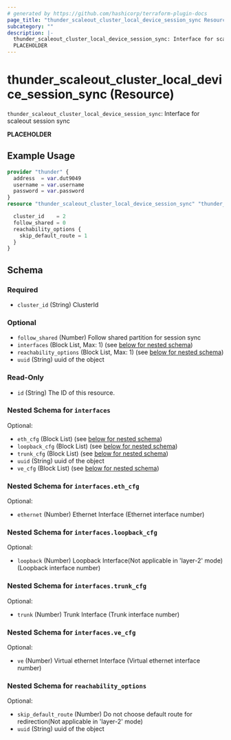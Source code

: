 ```yaml
---
# generated by https://github.com/hashicorp/terraform-plugin-docs
page_title: "thunder_scaleout_cluster_local_device_session_sync Resource - terraform-provider-thunder"
subcategory: ""
description: |-
  thunder_scaleout_cluster_local_device_session_sync: Interface for scaleout session sync
  PLACEHOLDER
---
```


# thunder_scaleout_cluster_local_device_session_sync (Resource)

`thunder_scaleout_cluster_local_device_session_sync`: Interface for scaleout session sync

__PLACEHOLDER__

## Example Usage

```terraform
provider "thunder" {
  address  = var.dut9049
  username = var.username
  password = var.password
}
resource "thunder_scaleout_cluster_local_device_session_sync" "thunder_scaleout_cluster_local_device_session_sync" {

  cluster_id    = 2
  follow_shared = 0
  reachability_options {
    skip_default_route = 1
  }
}
```

<!-- schema generated by tfplugindocs -->
## Schema

### Required

- `cluster_id` (String) ClusterId

### Optional

- `follow_shared` (Number) Follow shared partition for session sync
- `interfaces` (Block List, Max: 1) (see [below for nested schema](#nestedblock--interfaces))
- `reachability_options` (Block List, Max: 1) (see [below for nested schema](#nestedblock--reachability_options))
- `uuid` (String) uuid of the object

### Read-Only

- `id` (String) The ID of this resource.

<a id="nestedblock--interfaces"></a>
### Nested Schema for `interfaces`

Optional:

- `eth_cfg` (Block List) (see [below for nested schema](#nestedblock--interfaces--eth_cfg))
- `loopback_cfg` (Block List) (see [below for nested schema](#nestedblock--interfaces--loopback_cfg))
- `trunk_cfg` (Block List) (see [below for nested schema](#nestedblock--interfaces--trunk_cfg))
- `uuid` (String) uuid of the object
- `ve_cfg` (Block List) (see [below for nested schema](#nestedblock--interfaces--ve_cfg))

<a id="nestedblock--interfaces--eth_cfg"></a>
### Nested Schema for `interfaces.eth_cfg`

Optional:

- `ethernet` (Number) Ethernet Interface (Ethernet interface number)


<a id="nestedblock--interfaces--loopback_cfg"></a>
### Nested Schema for `interfaces.loopback_cfg`

Optional:

- `loopback` (Number) Loopback Interface(Not applicable in 'layer-2' mode) (Loopback interface number)


<a id="nestedblock--interfaces--trunk_cfg"></a>
### Nested Schema for `interfaces.trunk_cfg`

Optional:

- `trunk` (Number) Trunk Interface (Trunk interface number)


<a id="nestedblock--interfaces--ve_cfg"></a>
### Nested Schema for `interfaces.ve_cfg`

Optional:

- `ve` (Number) Virtual ethernet Interface (Virtual ethernet interface number)



<a id="nestedblock--reachability_options"></a>
### Nested Schema for `reachability_options`

Optional:

- `skip_default_route` (Number) Do not choose default route for redirection(Not applicable in 'layer-2' mode)
- `uuid` (String) uuid of the object


